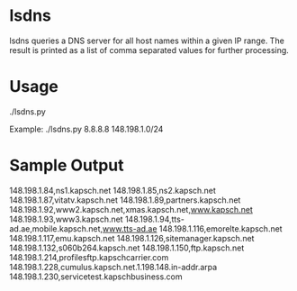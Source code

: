 # lsdns
lsdns queries a DNS server for all host names within a given IP range. The result is printed as a list of comma separated values for further processing.

# Usage
./lsdns.py <dns server to query> <IP address or range>

Example: ./lsdns.py 8.8.8.8 148.198.1.0/24

# Sample Output
148.198.1.84,ns1.kapsch.net
148.198.1.85,ns2.kapsch.net
148.198.1.87,vitatv.kapsch.net
148.198.1.89,partners.kapsch.net
148.198.1.92,www2.kapsch.net,xmas.kapsch.net,www.kapsch.net
148.198.1.93,www3.kapsch.net
148.198.1.94,tts-ad.ae,mobile.kapsch.net,www.tts-ad.ae
148.198.1.116,emorelte.kapsch.net
148.198.1.117,emu.kapsch.net
148.198.1.126,sitemanager.kapsch.net
148.198.1.132,s060b264.kapsch.net
148.198.1.150,ftp.kapsch.net
148.198.1.214,profilesftp.kapschcarrier.com
148.198.1.228,cumulus.kapsch.net.1.198.148.in-addr.arpa
148.198.1.230,servicetest.kapschbusiness.com
